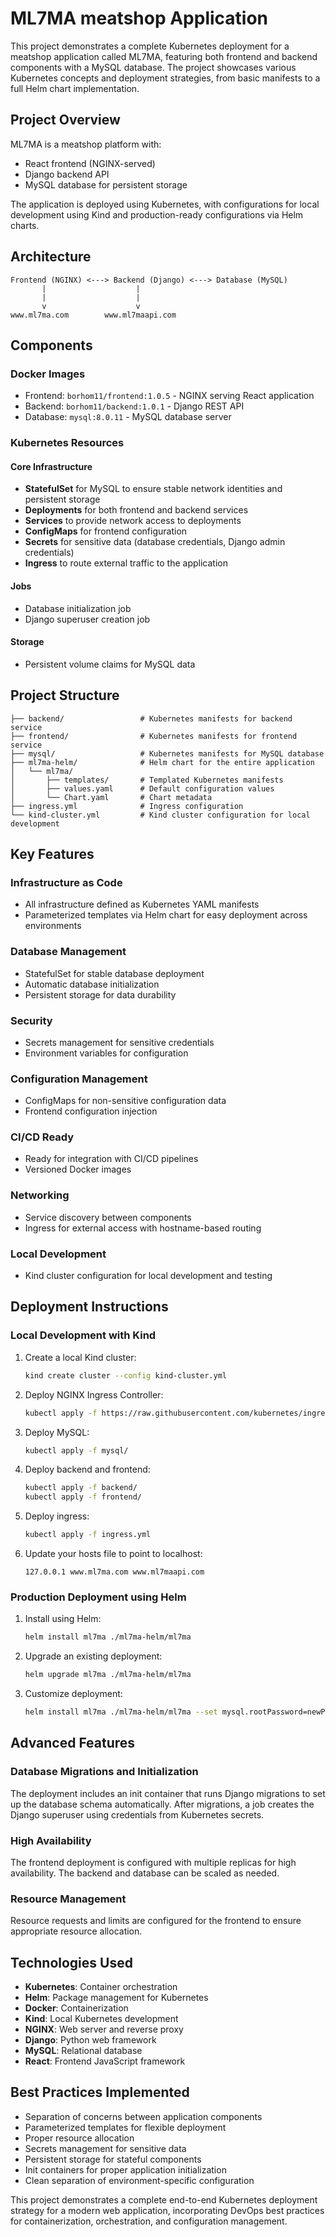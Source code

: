 # ML7MA meatshop Application

This project demonstrates a complete Kubernetes deployment for a meatshop application called ML7MA, featuring both frontend and backend components with a MySQL database. The project showcases various Kubernetes concepts and deployment strategies, from basic manifests to a full Helm chart implementation.

## Project Overview

ML7MA is a meatshop platform with:
- React frontend (NGINX-served)
- Django backend API
- MySQL database for persistent storage

The application is deployed using Kubernetes, with configurations for local development using Kind and production-ready configurations via Helm charts.

## Architecture

```
Frontend (NGINX) <---> Backend (Django) <---> Database (MySQL)
       |                    |
       |                    |
       v                    v
www.ml7ma.com        www.ml7maapi.com
```

## Components

### Docker Images
- Frontend: `borhom11/frontend:1.0.5` - NGINX serving React application
- Backend: `borhom11/backend:1.0.1` - Django REST API
- Database: `mysql:8.0.11` - MySQL database server

### Kubernetes Resources

#### Core Infrastructure
- **StatefulSet** for MySQL to ensure stable network identities and persistent storage
- **Deployments** for both frontend and backend services
- **Services** to provide network access to deployments
- **ConfigMaps** for frontend configuration
- **Secrets** for sensitive data (database credentials, Django admin credentials)
- **Ingress** to route external traffic to the application

#### Jobs
- Database initialization job
- Django superuser creation job

#### Storage
- Persistent volume claims for MySQL data

## Project Structure

```
├── backend/                 # Kubernetes manifests for backend service
├── frontend/                # Kubernetes manifests for frontend service
├── mysql/                   # Kubernetes manifests for MySQL database
├── ml7ma-helm/              # Helm chart for the entire application
│   └── ml7ma/
│       ├── templates/       # Templated Kubernetes manifests
│       ├── values.yaml      # Default configuration values
│       └── Chart.yaml       # Chart metadata
├── ingress.yml              # Ingress configuration
└── kind-cluster.yml         # Kind cluster configuration for local development
```

## Key Features

### Infrastructure as Code
- All infrastructure defined as Kubernetes YAML manifests
- Parameterized templates via Helm chart for easy deployment across environments

### Database Management
- StatefulSet for stable database deployment
- Automatic database initialization
- Persistent storage for data durability

### Security
- Secrets management for sensitive credentials
- Environment variables for configuration

### Configuration Management
- ConfigMaps for non-sensitive configuration data
- Frontend configuration injection

### CI/CD Ready
- Ready for integration with CI/CD pipelines
- Versioned Docker images

### Networking
- Service discovery between components
- Ingress for external access with hostname-based routing

### Local Development
- Kind cluster configuration for local development and testing

## Deployment Instructions

### Local Development with Kind

1. Create a local Kind cluster:
   ```bash
   kind create cluster --config kind-cluster.yml
   ```

2. Deploy NGINX Ingress Controller:
   ```bash
   kubectl apply -f https://raw.githubusercontent.com/kubernetes/ingress-nginx/main/deploy/static/provider/kind/deploy.yaml
   ```

3. Deploy MySQL:
   ```bash
   kubectl apply -f mysql/
   ```

4. Deploy backend and frontend:
   ```bash
   kubectl apply -f backend/
   kubectl apply -f frontend/
   ```

5. Deploy ingress:
   ```bash
   kubectl apply -f ingress.yml
   ```

6. Update your hosts file to point to localhost:
   ```
   127.0.0.1 www.ml7ma.com www.ml7maapi.com
   ```

### Production Deployment using Helm

1. Install using Helm:
   ```bash
   helm install ml7ma ./ml7ma-helm/ml7ma
   ```

2. Upgrade an existing deployment:
   ```bash
   helm upgrade ml7ma ./ml7ma-helm/ml7ma
   ```

3. Customize deployment:
   ```bash
   helm install ml7ma ./ml7ma-helm/ml7ma --set mysql.rootPassword=newPassword --set frontend.replicaCount=3
   ```

## Advanced Features

### Database Migrations and Initialization
The deployment includes an init container that runs Django migrations to set up the database schema automatically. After migrations, a job creates the Django superuser using credentials from Kubernetes secrets.

### High Availability
The frontend deployment is configured with multiple replicas for high availability. The backend and database can be scaled as needed.

### Resource Management
Resource requests and limits are configured for the frontend to ensure appropriate resource allocation.

## Technologies Used

- **Kubernetes**: Container orchestration
- **Helm**: Package management for Kubernetes
- **Docker**: Containerization
- **Kind**: Local Kubernetes development
- **NGINX**: Web server and reverse proxy
- **Django**: Python web framework
- **MySQL**: Relational database
- **React**: Frontend JavaScript framework

## Best Practices Implemented

- Separation of concerns between application components
- Parameterized templates for flexible deployment
- Proper resource allocation
- Secrets management for sensitive data
- Persistent storage for stateful components
- Init containers for proper application initialization
- Clean separation of environment-specific configuration

This project demonstrates a complete end-to-end Kubernetes deployment strategy for a modern web application, incorporating DevOps best practices for containerization, orchestration, and configuration management.
